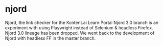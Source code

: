 # njord
Njord, the link checker for the Kontent.ai Learn Portal
Njord 3.0 branch is an experiment with using Playwright instead of Selenium & headless Firefox.
Njord 3.0 lineage has been dropped. We went back to the development of Njord with headless FF in the master branch.
